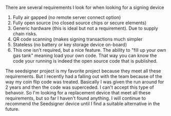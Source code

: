 There are several requirements I look for when looking for a signing device

1. Fully air gapped (no remote server connect option)
2. Fully open source (no closed source chips or secure elements)
3. Generic hardware (this is ideal but not a requirement). Due to supply chain risks.
4. QR code scanning (makes signing transactions much simpler
5. Stateless (no battery or key storage device on-board)
6. This one isn't required, but a nice feature. The ability to "fill up your own gas tank" meaning load your own code. That way you can know the code your running is indeed the open source code that is published.

The seedsigner project is my favorite project because they meet all these requirements. But I recently had a falling out with the team because of the way my
coin flip code was treated. Basically I was given the run around for 2 years and then the code was superceded. I can't accept this type of behavoir. So I'm looking
for a replacement device that meet all these requirements, but so far I haven't found anything. I will continue to recommend the Seedsigner device until I find a
suitable alternative in the future.
